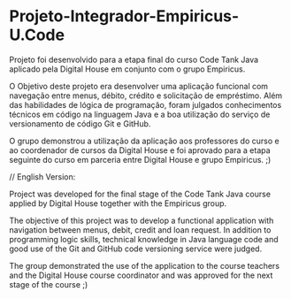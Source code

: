 # Projeto-Integrador-Empiricus-U.Code

Projeto foi desenvolvido para a etapa final do curso Code Tank Java aplicado pela Digital House em conjunto com o grupo Empiricus. 


O Objetivo deste projeto era desenvolver uma aplicação funcional com navegação entre menus, débito, crédito e solicitação de empréstimo. Além das habilidades de lógica de programação, foram julgados conhecimentos técnicos em código na linguagem Java e a boa utilização do serviço de versionamento de código Git e GitHub.

O grupo demonstrou a utilização da aplicação aos professores do curso e ao coordenador de cursos da Digital House e foi aprovado para a etapa seguinte do curso em parceria entre Digital House e grupo Empiricus. ;)

// English Version:

Project was developed for the final stage of the Code Tank Java course applied by Digital House together with the Empiricus group.


The objective of this project was to develop a functional application with navigation between menus, debit, credit and loan request. In addition to programming logic skills, technical knowledge in Java language code and good use of the Git and GitHub code versioning service were judged.

The group demonstrated the use of the application to the course teachers and the Digital House course coordinator and was approved for the next stage of the course ;)
